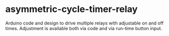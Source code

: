 # asymmetric-cycle-timer-relay
Arduino code and design to drive multiple relays with adjustable on and off times. Adjustment is available both via code and via run-time button input.
